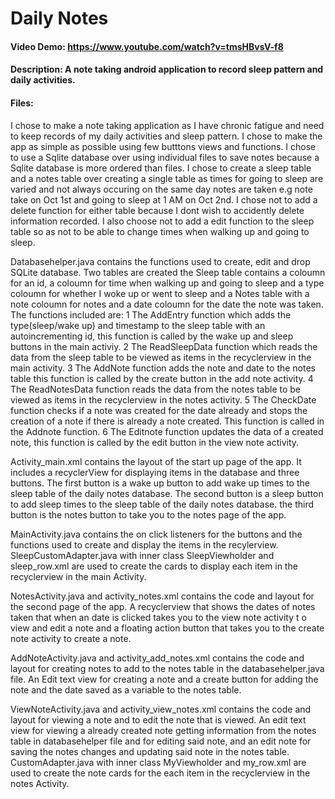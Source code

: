 # Daily Notes
#### Video Demo:  <https://www.youtube.com/watch?v=tmsHBvsV-f8>
#### Description: A note taking android application to record sleep pattern and daily activities.
#### Files:
I chose to make a note taking application as I have chronic fatigue and need to keep records of my daily activities and sleep pattern.
I chose to make the app as simple as possible using few butttons views and functions.
I chose to use a Sqlite database over using individual files to save notes because a Sqlite database is more ordered than files.
I chose to create a sleep table and a notes table over creating a single table as times for going to sleep are varied and not always occuring on the same day notes are taken
e.g note take on Oct 1st and going to sleep at 1 AM on Oct 2nd.
I chose not to add a delete function for either table because I dont wish to accidently delete information recorded.
I also choose not to add a edit function to the sleep table so as not to be able to change times when walking up and going to sleep.

Databasehelper.java contains the functions used to create, edit and drop SQLite database.
Two tables are created the Sleep table contains a coloumn for an id, a coloumn for time when walking up and going to sleep
and a type coloumn for whether I woke up or went to sleep and
a Notes table with a note coloumn for notes and a date coloumn for the date the note was taken.
The functions included are:
1 The AddEntry function which adds the type(sleep/wake up) and timestamp to the sleep table with an autoincrementing id, this function is called by the wake up and sleep buttons in the main activiy.
2 The ReadSleepData function which reads the data from the sleep table to be viewed as items in the recyclerview in the main activity.
3 The AddNote function adds the note and date to the notes table this function is called by the create button in the add note activity.
4 The ReadNotesData function reads the data from the notes table to be viewed as items in the recyclerview in the notes activity.
5 The CheckDate function checks if a note was created for the date already and stops the creation of a note if there is already a note created. This function is called in the Addnote function.
6 The Editnote function updates the data of a created note, this function is called by the edit button in the view note activity.

Activity_main.xml contains the layout of the start up page of the app. It includes a recyclerView for displaying items in the database and three buttons.
The first button is a wake up button to add wake up times to the sleep table of the daily notes database.
The second button is a sleep button to add sleep times to the sleep table of the daily notes database.
the third button is the notes button to take you to the notes page of the app.

MainActivity.java contains the on click listeners for the buttons and the functions used to create and display the items in the recylerview.
SleepCustomAdapter.java with inner class SleepViewholder and sleep_row.xml are used to create the cards to display each item in the recyclerview in the main Activity.

NotesActivity.java and activity_notes.xml contains the code and layout for the second page of the app.
A recyclerview that shows the dates of notes taken that when an date is clicked takes you to the view note activity t o view and edit a note
and a floating action button that takes you to the create note activity to create a note.

AddNoteActivity.java and activity_add_notes.xml contains the code and layout for creating notes to add to the notes table in the databasehelper.java file.
An Edit text view for creating a note and a create button for adding the note and the date saved as a variable to the notes table.

ViewNoteActivity.java and activity_view_notes.xml contains the code and layout for viewing a note and to edit the note that is viewed.
An edit text view for viewing a already created note getting information from the notes table in databasehelper file and for editing said note, and an edit note for saving the notes changes and updating said note in the notes table.
CustomAdapter.java with inner class MyViewholder and my_row.xml are used to create the note cards for the each item in the recyclerview in the notes Activity.